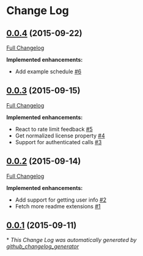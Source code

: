 # Change Log

## [0.0.4](https://github.com/grtjn/ml-github-api/tree/0.0.4) (2015-09-22)
[Full Changelog](https://github.com/grtjn/ml-github-api/compare/0.0.3...0.0.4)

**Implemented enhancements:**

- Add example schedule [\#6](https://github.com/grtjn/ml-github-api/issues/6)

## [0.0.3](https://github.com/grtjn/ml-github-api/tree/0.0.3) (2015-09-15)
[Full Changelog](https://github.com/grtjn/ml-github-api/compare/0.0.2...0.0.3)

**Implemented enhancements:**

- React to rate limit feedback [\#5](https://github.com/grtjn/ml-github-api/issues/5)
- Get normalized license property [\#4](https://github.com/grtjn/ml-github-api/issues/4)
- Support for authenticated calls [\#3](https://github.com/grtjn/ml-github-api/issues/3)

## [0.0.2](https://github.com/grtjn/ml-github-api/tree/0.0.2) (2015-09-14)
[Full Changelog](https://github.com/grtjn/ml-github-api/compare/0.0.1...0.0.2)

**Implemented enhancements:**

- Add support for getting user info [\#2](https://github.com/grtjn/ml-github-api/issues/2)
- Fetch more readme extensions [\#1](https://github.com/grtjn/ml-github-api/issues/1)

## [0.0.1](https://github.com/grtjn/ml-github-api/tree/0.0.1) (2015-09-11)


\* *This Change Log was automatically generated by [github_changelog_generator](https://github.com/skywinder/Github-Changelog-Generator)*